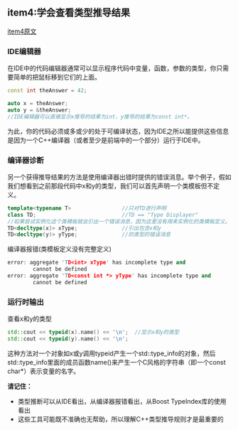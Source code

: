 ## item4:学会查看类型推导结果
[item4原文](https://cntransgroup.github.io/EffectiveModernCppChinese/1.DeducingTypes/item4.html)

### IDE编辑器

在IDE中的代码编辑器通常可以显示程序代码中变量，函数，参数的类型，你只需要简单的把鼠标移到它们的上面。
```C++
const int theAnswer = 42;

auto x = theAnswer;
auto y = &theAnswer;
//IDE编辑器可以直接显示x推导的结果为int，y推导的结果为const int*。
```

为此，你的代码必须或多或少的处于可编译状态，因为IDE之所以能提供这些信息是因为一个C++编译器（或者至少是前端中的一个部分）运行于IDE中。


### 编译器诊断

另一个获得推导结果的方法是使用编译器出错时提供的错误消息。举个例子，假如我们想看到之前那段代码中x和y的类型，我们可以首先声明一个类模板但不定义。

```C++
template<typename T>                //只对TD进行声明
class TD;                           //TD == "Type Displayer"
//如果尝试实例化这个类模板就会引出一个错误消息，因为这里没有用来实例化的类模板定义。
TD<decltype(x)> xType;              //引出包含x和y
TD<decltype(y)> yType;              //的类型的错误消息
```

编译器报错(类模板定义没有完整定义)
```C++
error: aggregate 'TD<int> xType' has incomplete type and 
        cannot be defined
error: aggregate 'TD<const int *> yType' has incomplete type and
        cannot be defined
```


### 运行时输出

查看x和y的类型
```C++
std::cout << typeid(x).name() << '\n';  //显示x和y的类型
std::cout << typeid(y).name() << '\n';
```

这种方法对一个对象如x或y调用typeid产生一个std::type_info的对象，然后std::type_info里面的成员函数name()来产生一个C风格的字符串（即一个const char*）表示变量的名字。

**请记住：**

* 类型推断可以从IDE看出，从编译器报错看出，从Boost TypeIndex库的使用看出
* 这些工具可能既不准确也无帮助，所以理解C++类型推导规则才是最重要的